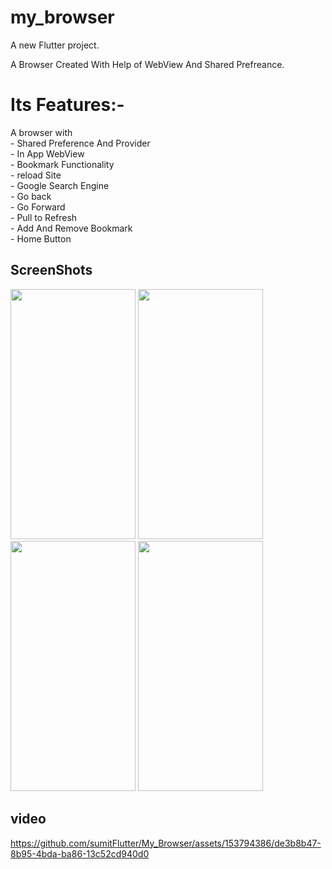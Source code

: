 # my_browser

A new Flutter project.

 A Browser Created With Help of WebView And Shared Prefreance.
 <h1>Its Features:-</h1>
 A browser with <br>
     - Shared Preference And Provider<br>
     - In App WebView<br>
     - Bookmark Functionality<br>
     - reload Site<br>
     - Google Search Engine<br>
     - Go back <br>
     - Go Forward<br>
     - Pull to Refresh<br>
     - Add And Remove Bookmark<br>
     - Home Button<br>
 <h2>ScreenShots</h2>
 <p>
<img src= "https://github.com/sumitFlutter/My_Browser/assets/153794386/5cb2ee27-e5d1-4859-ac82-d29d01ca0a5c"   height="400px" width="200px"     />
  <img src="https://github.com/sumitFlutter/My_Browser/assets/153794386/e3833fda-60b3-429a-8afe-a6da76d36eb4"    height="400px" width="200px"     />
  <img src= "https://github.com/sumitFlutter/My_Browser/assets/153794386/a9b13e61-89bb-4e91-afa5-b4daa5437d82"  height="400px" width="200px"     />
  <img src="https://github.com/sumitFlutter/My_Browser/assets/153794386/f5ac5fcb-5f59-496d-826a-7b2713b67008"   height="400px"  width="200px"      />
<h2>video</h2>


https://github.com/sumitFlutter/My_Browser/assets/153794386/de3b8b47-8b95-4bda-ba86-13c52cd940d0



 </p>

